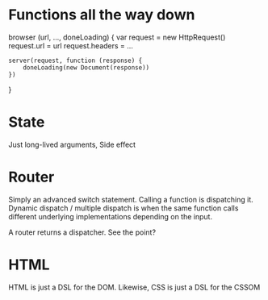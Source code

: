 # Functions all the way down

browser (url, ..., doneLoading) {
	var request = new HttpRequest()
	request.url = url
	request.headers = ...
	
	server(request, function (response) {
		doneLoading(new Document(response))
	})
}

# State
Just long-lived arguments, Side effect

# Router
Simply an advanced switch statement.
Calling a function is dispatching it. Dynamic dispatch / multiple dispatch is when the same function calls different underlying implementations depending on the input.

A router returns a dispatcher. See the point?

# HTML
HTML is just a DSL for the DOM. Likewise, CSS is just a DSL for the CSSOM